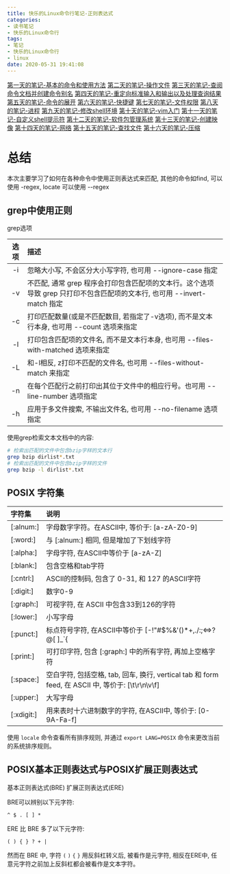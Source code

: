 ```yaml
---
title: 快乐的Linux命令行笔记-正则表达式
categories:
- 读书笔记
- 快乐的Linux命令行
tags:
- 笔记
- 快乐的Linux命令行
- linux
date: 2020-05-31 19:41:08
---
```


[第一天的笔记-基本的命令和使用方法](/read-note/The_Linux_Command_Line/The-Linux-Command-Line-read-note-1Day.html)
[第二天的笔记-操作文件](/read-note/The_Linux_Command_Line/The-Linux-Command-Line-read-note-2Day.html)
[第三天的笔记-查阅命令文档并创建命令别名](/read-note/The_Linux_Command_Line/The-Linux-Command-Line-read-note-3Day.html)
[第四天的笔记-重定向标准输入和输出以及处理查询结果](/read-note/The_Linux_Command_Line/The-Linux-Command-Line-read-note-4Day.html)
[第五天的笔记-命令的展开](/read-note/The_Linux_Command_Line/The-Linux-Command-Line-read-note-5Day.html)
[第六天的笔记-快捷键](/read-note/The_Linux_Command_Line/The-Linux-Command-Line-read-note-6Day.html)
[第七天的笔记-文件权限](/read-note/The_Linux_Command_Line/The-Linux-Command-Line-read-note-7Day.html)
[第八天的笔记-进程](/read-note/The_Linux_Command_Line/The-Linux-Command-Line-read-note-8Day.html)
[第九天的笔记-修改shell环境](/read-note/The_Linux_Command_Line/The-Linux-Command-Line-read-note-9Day.html)
[第十天的笔记-vim入门](/read-note/The_Linux_Command_Line/The-Linux-Command-Line-read-note-10Day.html)
[第十一天的笔记-自定义shell提示符](/read-note/The_Linux_Command_Line/The-Linux-Command-Line-read-note-11Day.html)
[第十二天的笔记-软件包管理系统](/read-note/The_Linux_Command_Line/The-Linux-Command-Line-read-note-12Day.html)
[第十三天的笔记-创建映像](/read-note/The_Linux_Command_Line/The-Linux-Command-Line-read-note-13Day.html)
[第十四天的笔记-网络](/read-note/The_Linux_Command_Line/The-Linux-Command-Line-read-note-14Day.html)
[第十五天的笔记-查找文件](/read-note/The_Linux_Command_Line/The-Linux-Command-Line-read-note-15Day.html)
[第十六天的笔记-压缩](/read-note/The_Linux_Command_Line/The-Linux-Command-Line-read-note-16Day.html)

# 总结

本次主要学习了如何在各种命令中使用正则表达式来匹配, 其他的命令如find, 可以使用 -regex, locate 可以使用 --regex
<!--more-->

## grep中使用正则

grep选项

| 选项 | 描述 |
| :---: | :-- |
| -i | 忽略大小写, 不会区分大小写字符, 也可用 --ignore-case 指定 |
| -v | 不匹配, 通常 grep 程序会打印包含匹配项的文本行。这个选项导致 grep 只打印不包含匹配项的文本行, 也可用 --invert-match 指定 |
| -c | 打印匹配数量(或是不匹配数目, 若指定了-v选项), 而不是文本行本身, 也可用 --count 选项来指定 |
| -l | 打印包含匹配项的文件名, 而不是文本行本身, 也可用 --files-with-matched 选项来指定 |
| -L | 和-l相反, z打印不匹配的文件名, 也可用 --files-without-match 来指定 |
| -n | 在每个匹配行之前打印出其位于文件中的相应行号。也可用 --line-number 选项指定 |
| -h | 应用于多文件搜索, 不输出文件名, 也可用 --no-filename 选项指定 |

使用grep检索文本文档中的内容:

```sh
# 检索出匹配的文件中包含bzip字样的文本行
grep bzip dirlist*.txt
# 检索出匹配的文件中包含bzip字样的文件
grep bzip -l dirlist*.txt
```

## POSIX 字符集

| 字符集 | 说明 |
| :---- | :---- |
| [:alnum:] | 字母数字字符。在ASCII中, 等价于: [a-zA-Z0-9] |
| [:word:] | 与 [:alnum:] 相同, 但是增加了下划线字符 |
| [:alpha:] | 字母字符, 在ASCII中等价于 [a-zA-Z] |
| [:blank:] | 包含空格和tab字符 |
| [:cntrl:] | ASCII的控制码, 包含了 0-31, 和 127 的ASCII字符 |
| [:digit:] | 数字0-9 |
| [:graph:] | 可视字符, 在 ASCII 中包含33到126的字符 |
| [:lower:] | 小写字母 |
| [:punct:] | 标点符号字符, 在ASCII中等价于 [-!"#$%&'()*+,./:;<=>?@[  \]_\`{|}~] |
| [:print:] | 可打印字符, 包含 [:graph:] 中的所有字符, 再加上空格字符 |
| [:space:] | 空白字符, 包括空格, tab, 回车, 换行, vertical tab 和 form feed, 在 ASCII 中, 等价于: [\t\r\n\v\f] |
| [:upper:] | 大写字母 |
| [:xdigit:] | 用来表时十六进制数字的字符, 在ASCII中, 等价于: [0-9A-Fa-f] |

使用 `locale` 命令查看所有排序规则, 并通过 `export LANG=POSIX` 命令来更改当前的系统排序规则。

## POSIX基本正则表达式与POSIX扩展正则表达式

基本正则表达式(BRE) 扩展正则表达式(ERE)

BRE可以辨别以下元字符:

```
^ $ . [ ] *
```

ERE 比 BRE 多了以下元字符:

```
( ) { } ? + |
```

然而在 BRE 中, 字符 `(` `)` `{` `}` 用反斜杠转义后, 被看作是元字符, 相反在ERE中, 任意元字符之前加上反斜杠都会被看作是文本字符。

